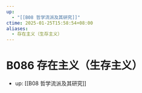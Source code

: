 ```yaml
---
up:
  - "[[B08 哲学流派及其研究]]"
ctime: 2025-01-25T15:58:54+08:00
aliases:
  - 存在主义（生存主义）
---
```


# B086 存在主义（生存主义）

- up: [[B08 哲学流派及其研究]]
